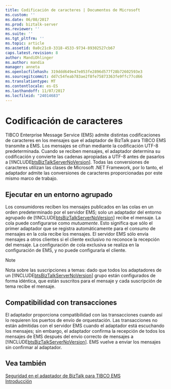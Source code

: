 ```yaml
---
title: Codificación de caracteres | Documentos de Microsoft
ms.custom: ''
ms.date: 06/08/2017
ms.prod: biztalk-server
ms.reviewer: ''
ms.suite: ''
ms.tgt_pltfrm: ''
ms.topic: article
ms.assetid: 0a0c21c8-3318-4533-9734-89302527cb67
caps.latest.revision: 8
author: MandiOhlinger
ms.author: mandia
manager: anneta
ms.openlocfilehash: 319ddd649e47e053fe2896d577f28b72602593e3
ms.sourcegitcommit: dd7c54feab783ae2f8fe75873363fe9ffc77cd66
ms.translationtype: MT
ms.contentlocale: es-ES
ms.lasthandoff: 11/07/2017
ms.locfileid: "24014683"
---
```

# <a name="character-encoding"></a>Codificación de caracteres
TIBCO Enterprise Message Service (EMS) admite distintas codificaciones de caracteres en los mensajes que el adaptador de BizTalk para TIBCO EMS transmite a EMS. Los mensajes se cifran mediante la codificación UTF-8 predeterminada. Cuando se reciben mensajes, el adaptador determina su codificación y convierte las cadenas apropiadas a UTF-8 antes de pasarlos a [!INCLUDE[btsBizTalkServerNoVersion](../includes/btsbiztalkservernoversion-md.md)]. Todas las conversiones de caracteres utilizan las clases de Microsoft .NET Framework, por lo tanto, el adaptador admite las conversiones de caracteres proporcionadas por este mismo marco de trabajo.  
  
## <a name="running-in-a-clustered-environment"></a>Ejecutar en un entorno agrupado  
 Los consumidores reciben los mensajes publicados en las colas en un orden predeterminado por el servidor EMS; solo un adaptador del entorno agrupado de [!INCLUDE[btsBizTalkServerNoVersion](../includes/btsbiztalkservernoversion-md.md)] recibe el mensaje. La cola puede configurarse como *mutuamente*. Esto significa que sólo el primer adaptador que se registra automáticamente para el consumo de mensajes en la cola recibe los mensajes. El servidor EMS sólo envía mensajes a otros clientes si el cliente exclusivo no reconoce la recepción del mensaje. La configuración de cola exclusiva se realiza en la configuración de EMS, y no puede configurarla el cliente.  
  
> [!NOTE]
>  Nota sobre las suscripciones a temas: dado que todos los adaptadores de un [!INCLUDE[btsBizTalkServerNoVersion](../includes/btsbiztalkservernoversion-md.md)] grupo están configurados de forma idéntica, que están suscritos para el mensaje y cada suscripción de tema recibe el mensaje.  
  
## <a name="transaction-support"></a>Compatibilidad con transacciones  
 El adaptador proporciona compatibilidad con las transacciones cuando así lo requieren los puertos de envío de orquestación. Las transacciones no están admitidas con el servidor EMS cuando el adaptador está escuchando los mensajes; sin embargo, el adaptador confirma la recepción de todos los mensajes de EMS después del envío correcto de mensajes a [!INCLUDE[btsBizTalkServerNoVersion](../includes/btsbiztalkservernoversion-md.md)]. EMS vuelve a enviar los mensajes sin confirmar al adaptador.  
  
## <a name="see-also"></a>Vea también  
 [Seguridad en el adaptador de BizTalk para TIBCO EMS](../core/security-in-biztalk-adapter-for-tibco-ems.md)   
 [Introducción](../core/getting-started-with-biztalk-adapter-for-tibco-enterprise-message-service.md)